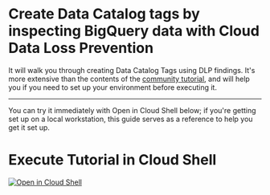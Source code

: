 # Create Data Catalog tags by inspecting BigQuery data with Cloud Data Loss Prevention

It will walk you through creating Data Catalog Tags using DLP findings.
It's more extensive than the contents of the [community tutorial](https://cloud.google.com/community/tutorials/dlp-to-datacatalog-tags), and will help you if you need to set up your environment before executing it.

---

You can try it immediately with Open in Cloud Shell below; if
you're getting set up on a local workstation, this guide serves as a reference
to help you get it set up.

# Execute Tutorial in Cloud Shell
[![Open in Cloud Shell](http://gstatic.com/cloudssh/images/open-btn.svg)](https://console.cloud.google.com/cloudshell/open?git_repo=https://github.com/mesmacosta/dlp-to-datacatalog-tags-tutorial&tutorial=TUTORIAL.md)
